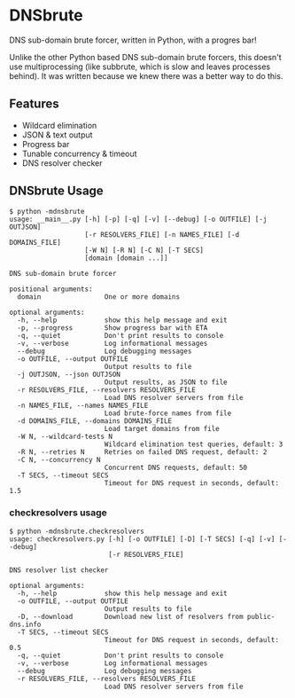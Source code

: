# DNSbrute

DNS sub-domain brute forcer, written in Python, with a progres bar!

Unlike the other Python based DNS sub-domain brute forcers, this doesn't use 
multiprocessing (like subbrute, which is slow and leaves processes behind). It 
was written because we knew there was a better way to do this.

## Features

 * Wildcard elimination
 * JSON & text output
 * Progress bar
 * Tunable concurrency & timeout
 * DNS resolver checker

## DNSbrute Usage

```
$ python -mdnsbrute
usage: __main__.py [-h] [-p] [-q] [-v] [--debug] [-o OUTFILE] [-j OUTJSON]
                   [-r RESOLVERS_FILE] [-n NAMES_FILE] [-d DOMAINS_FILE]
                   [-W N] [-R N] [-C N] [-T SECS]
                   [domain [domain ...]]

DNS sub-domain brute forcer

positional arguments:
  domain                One or more domains

optional arguments:
  -h, --help            show this help message and exit
  -p, --progress        Show progress bar with ETA
  -q, --quiet           Don't print results to console
  -v, --verbose         Log informational messages
  --debug               Log debugging messages
  -o OUTFILE, --output OUTFILE
                        Output results to file
  -j OUTJSON, --json OUTJSON
                        Output results, as JSON to file
  -r RESOLVERS_FILE, --resolvers RESOLVERS_FILE
                        Load DNS resolver servers from file
  -n NAMES_FILE, --names NAMES_FILE
                        Load brute-force names from file
  -d DOMAINS_FILE, --domains DOMAINS_FILE
                        Load target domains from file
  -W N, --wildcard-tests N
                        Wildcard elimination test queries, default: 3
  -R N, --retries N     Retries on failed DNS request, default: 2
  -C N, --concurrency N
                        Concurrent DNS requests, default: 50
  -T SECS, --timeout SECS
                        Timeout for DNS request in seconds, default: 1.5
```

### checkresolvers usage

```
$ python -mdnsbrute.checkresolvers
usage: checkresolvers.py [-h] [-o OUTFILE] [-D] [-T SECS] [-q] [-v] [--debug]
                         [-r RESOLVERS_FILE]

DNS resolver list checker

optional arguments:
  -h, --help            show this help message and exit
  -o OUTFILE, --output OUTFILE
                        Output results to file
  -D, --download        Download new list of resolvers from public-dns.info
  -T SECS, --timeout SECS
                        Timeout for DNS request in seconds, default: 0.5
  -q, --quiet           Don't print results to console
  -v, --verbose         Log informational messages
  --debug               Log debugging messages
  -r RESOLVERS_FILE, --resolvers RESOLVERS_FILE
                        Load DNS resolver servers from file
```